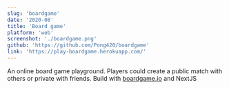 ```yaml
---
slug: 'boardgame'
date: '2020-08'
title: 'Board game'
platform: 'web'
screenshot: './boardgame.png'
github: 'https://github.com/Pong420/boardgame'
link: 'https://play-boardgame.herokuapp.com/'
---
```


An online board game playground. Players could create a public match with others or private with friends. Build with <a href="https://boardgame.io">boardgame.io</a> and <span>NextJS</span>
